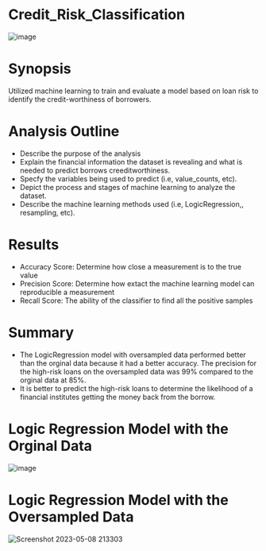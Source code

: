 # Credit_Risk_Classification
![image](https://github.com/diego-lazaro/credit_risk_classification/assets/115186079/8b42b0a3-4a55-48fa-977a-54797cfedee1)


# Synopsis
Utilized machine learning to train and evaluate a model based on loan risk to identify the credit-worthiness of borrowers. 


# Analysis Outline
* Describe the purpose of the analysis
* Explain the financial information the dataset is revealing and what is needed to predict borrows creeditworthiness.
* Specfy the variables being used to predict (i.e, value_counts, etc).
* Depict the process and stages of machine learning to analyze the dataset.
* Describe the machine learning methods used (i.e, LogicRegression,, resampling, etc).
 
 
 # Results
 * Accuracy Score: Determine how close a measurement is to the true value
 * Precision Score: Determine how extact the machine learning model can reproducible a measurement
 * Recall Score: The ability of the classifier to find all the positive samples
 
 # Summary
* The LogicRegression model with oversampled data performed better than the orginal data because it had a better accuracy. The precision for the high-risk loans on the oversampled data was 99% compared to the orginal data at 85%.
* It is better to predict the high-risk loans to determine the likelihood of a financial institutes getting the money back from the borrow.
 
# Logic Regression Model with the Orginal Data

![image](https://user-images.githubusercontent.com/115186079/236994584-95c28582-7b4e-499f-8e79-2667ad625562.png)

# Logic Regression Model with the Oversampled Data

![Screenshot 2023-05-08 213303](https://github.com/diego-lazaro/credit_risk_classification/assets/115186079/3f3d54b9-678c-4f41-b2e0-30f67b3d6b94)



